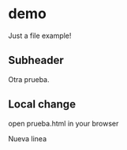 # demo

Just a file example!

## Subheader

Otra prueba.

## Local change

open prueba.html in your browser

Nueva linea